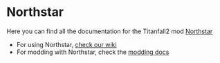 # Northstar

Here you can find all the documentation for the Titanfall2 mod [Northstar](https://northstar.tf)

- For using Northstar, [check our wiki](https://r2northstar.gitbook.io/)
- For modding with Northstar, check the [modding docs](Modding/index.md)
